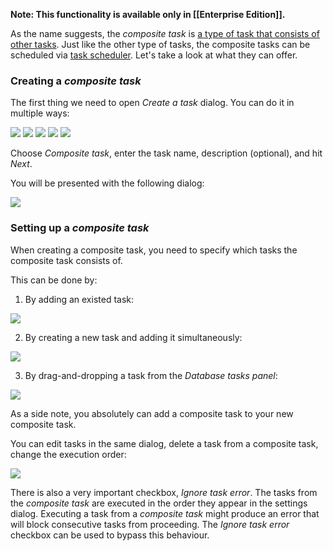 **Note: This functionality is available only in [[Enterprise Edition]].**

As the name suggests, the _composite task_ is 
[a type of task that consists of other tasks](https://imgur.com/a/jQyU9pJ). Just like the other type of tasks, 
the composite tasks can be scheduled via [task scheduler](Task-Scheduler.md).
Let's take a look at what they can offer.

### Creating a _composite task_

The first thing we need to open _Create a task_ dialog. You can do it in multiple ways:

![](images/comp-task-create-1.gif)
![](images/comp-task-create-2.gif)
![](images/comp-task-create-3.gif)
![](images/comp-task-create-4.gif)
![](images/comp-task-create-5.gif)

Choose _Composite task_, enter the task name, description (optional), and hit _Next_.

You will be presented with the following dialog:

![](images/comp-task-settings-dialog.png)

### Setting up a _composite task_

When creating a composite task, you need to specify which tasks the composite task consists of.

This can be done by:

1. By adding an existed task:

![](images/comp-task-add-existing.gif)

2. By creating a new task and adding it simultaneously:

![](images/comp-task-add-new.gif)

3. By drag-and-dropping a task from the _Database tasks panel_:

![](images/comp-task-add-dnd.gif)

As a side note, you absolutely can add a composite task to your new composite task.

You can edit tasks in the same dialog, 
delete a task from a composite task, change the execution order: 

![](images/comp-task-edit.gif)

There is also a very important checkbox, _Ignore task error_. 
The tasks from the _composite task_ are executed in the order they appear in the settings dialog. 
Executing a task from a _composite task_ might produce an error that will block consecutive tasks 
from proceeding. The _Ignore task error_ checkbox can be used to bypass this behaviour.